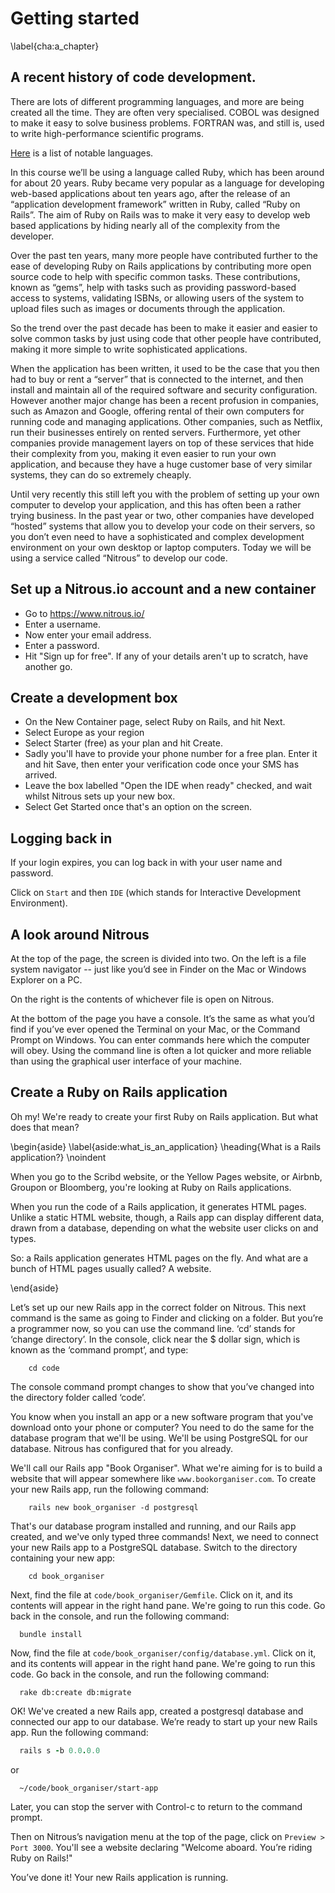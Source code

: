 # Getting started
\label{cha:a_chapter}


## A recent history of code development.

There are lots of different programming languages, and more are being created all the time. They are often very specialised. COBOL was designed to make it easy to solve business problems. FORTRAN was, and still is, used to write high-performance scientific programs.

[Here](http://en.wikipedia.org/wiki/List_of_programming_languages) is a list of notable languages.



In this course we’ll be using a language called Ruby, which has been around for about 20 years. Ruby became very popular as a language for developing web-based applications about ten years ago, after the release of an “application development framework” written in Ruby, called “Ruby on Rails”. The aim of Ruby on Rails was to make it very easy to develop web based applications by hiding nearly all of the complexity from the developer.

Over the past ten years, many more people have contributed further to the ease of developing Ruby on Rails applications by contributing more open source code to help with specific common tasks. These contributions, known as “gems”, help with tasks such as providing password-based access to systems, validating ISBNs, or allowing users of the system to upload files such as images or documents through the application.

So the trend over the past decade has been to make it easier and easier to solve common tasks by just using code that other people have contributed, making it more simple to write sophisticated applications.

When the application has been written, it used to be the case that you then had to buy or rent a “server” that is connected to the internet, and then install and maintain all of the required software and security configuration. However another major change has been a recent profusion in companies, such as Amazon and Google, offering rental of their own computers for running code and managing applications. Other companies, such as Netflix, run their businesses entirely on rented servers. Furthermore, yet other companies provide management layers on top of these services that hide their complexity from you, making it even easier to run your own application, and because they have a huge customer base of very similar systems, they can do so extremely cheaply.

Until very recently this still left you with the problem of setting up your own computer to develop your application, and this has often been a rather trying business. In the past year or two, other companies have developed “hosted” systems that allow you to develop your code on their servers, so you don’t even need to have a sophisticated and complex development environment on your own desktop or laptop computers. Today we will be using a service called “Nitrous” to develop our code.




## Set up a Nitrous.io account and a new container

* Go to https://www.nitrous.io/
* Enter a username.
* Now enter your email address.
* Enter a password.
* Hit "Sign up for free". If any of your details aren't up to scratch, have another go.

## Create a development box

* On the New Container page, select Ruby on Rails, and hit Next.
* Select Europe as your region
* Select Starter (free) as your plan and hit Create.
* Sadly you'll have to provide your phone number for a free plan. Enter it and hit Save, then enter your verification code once your SMS has arrived.
* Leave the box labelled "Open the IDE when ready" checked, and wait whilst Nitrous sets up your new box.
* Select Get Started once that's an option on the screen.

## Logging back in

If your login expires, you can log back in with your user name and password.

Click on `Start` and then `IDE` (which stands for Interactive Development Environment).

## A look around Nitrous

At the top of the page, the screen is divided into two. On the left is a file system navigator -- just like you’d see in Finder on the Mac or Windows Explorer on a PC.

On the right is the contents of whichever file is open on Nitrous.

At the bottom of the page you have a console. It’s the same as what you’d find if you’ve ever opened the Terminal on your Mac, or the Command Prompt on Windows. You can enter commands here which the computer will obey. Using the command line is often a lot quicker and more reliable than using the graphical user interface of your machine.

## Create a Ruby on Rails application  

Oh my! We're ready to create your first Ruby on Rails application. But what does that mean?

\begin{aside}
\label{aside:what_is_an_application}
\heading{What is a Rails application?}
\noindent

When you go to the Scribd website, or the Yellow Pages website, or Airbnb, Groupon or Bloomberg, you're looking at Ruby on Rails applications.

When you run the code of a Rails application, it generates HTML pages. Unlike a static HTML website, though, a Rails app can display different data, drawn from a database, depending on what the website user clicks on and types.

So: a Rails application generates HTML pages on the fly. And what are a bunch of HTML pages usually called? A website.

\end{aside}

Let’s set up our new Rails app in the correct folder on Nitrous. This next command is the same as going to Finder and clicking on a folder. But you’re a programmer now, so you can use the command line. ‘cd’ stands for ‘change directory’. In the console, click near the $ dollar sign, which is known as the ‘command prompt’, and type:  
```
    cd code
```
The console command prompt changes to show that you’ve changed into the directory folder called ‘code’.

You know when you install an app or a new software program that you've download onto your phone or computer?  You need to do the same for the database program that we'll be using. We'll be using PostgreSQL for our database. Nitrous has configured that for you already.

We'll call our Rails app "Book Organiser". What we're aiming for is to build a website that will appear somewhere like `www.bookorganiser.com`. To create your new Rails app, run the following command:

```
    rails new book_organiser -d postgresql
```

That's our database program installed and running, and our Rails app created, and we've only typed three commands! Next, we need to connect your new Rails app to a PostgreSQL database.
Switch to the directory containing your new app:
```
    cd book_organiser    
```

Next, find the file at `code/book_organiser/Gemfile`. Click on it, and its contents will appear in the right hand pane. We're going to run this code. Go back in the console, and run the following command:

```
  bundle install
```

Now, find the file at `code/book_organiser/config/database.yml`. Click on it, and its contents will appear in the right hand pane. We're going to run this code. Go back in the console, and run the following command:

```
  rake db:create db:migrate
```

OK! We've created a new Rails app, created a postgresql database and connected our app to our database. We’re ready to start up your new Rails app. Run the following command:

```ruby
  rails s -b 0.0.0.0
```
or
```
  ~/code/book_organiser/start-app
```

Later, you can stop the server with Control-c to return to the command prompt.

Then on Nitrous’s navigation menu at the top of the page, click on `Preview > Port 3000`. You'll see a website declaring "Welcome aboard.
You’re riding Ruby on Rails!"

You’ve done it! Your new Rails application is running.
